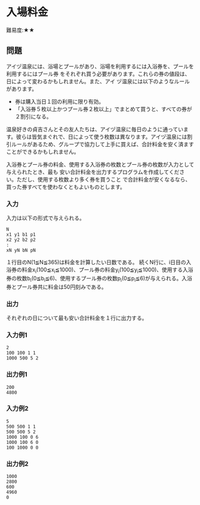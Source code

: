 # 入場料金

難易度:★★

## 問題
アイヅ温泉には、浴場とプールがあり、浴場を利用するには入浴券を、プールを利用するにはプール券
をそれぞれ買う必要があります。これらの券の値段は、日によって変わるかもしれません。また、アイ
ヅ温泉には以下のようなルールがあります。
- 券は購入当日１回の利用に限り有効。
- 「入浴券５枚以上かつプール券２枚以上」でまとめて買うと、すべての券が２割引になる。

温泉好きの貞吉さんとその友人たちは、アイヅ温泉に毎日のように通っています。彼らは皆気まぐれで、日によって使う枚数は異なります。アイヅ温泉には割引ルールがあるため、グループで協力して上手に買えば、合計料金を安く済ますことができるかもしれません。

入浴券とプール券の料金、使用する入浴券の枚数とプール券の枚数が入力として与えられたとき、最も
安い合計料金を出力するプログラムを作成してください。ただし、使用する枚数より多く券を買うこと
で合計料金が安くなるなら、買った券すべてを使わなくともよいものとします。


### 入力
入力は以下の形式で与えられる。

```
N
x1 y1 b1 p1
x2 y2 b2 p2
:
xN yN bN pN
```

１行目のN(1≦N≦365)は料金を計算したい日数である。
続くN行に、i日目の入浴券の料金x<sub>i</sub>(100≦x<sub>i</sub>≦1000)、プール券の料金y<sub>i</sub>(100≦y<sub>i</sub>≦1000)、使用する入浴券の枚数b<sub>i</sub>(0≦b<sub>i</sub>≦6)、使用するプール券の枚数p<sub>i</sub>(0≦p<sub>i</sub>≦6)が与えられる。入浴券とプール券共に料金は50円刻みである。
### 出力
それぞれの日について最も安い合計料金を１行に出力する。
### 入力例1
```
2
100 100 1 1
1000 500 5 2
```


### 出力例1
```
200
4800
```
### 入力例2
```
5
500 500 1 1
500 500 5 2
1000 100 0 6
1000 100 6 0
100 1000 0 0

```


### 出力例2
```
1000
2800
600
4960
0
```
